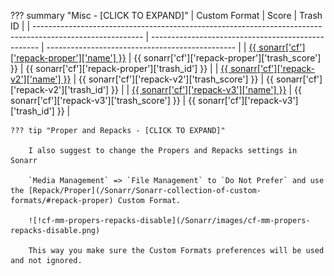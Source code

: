 ??? summary "Misc - [CLICK TO EXPAND]"
    | Custom Format                                                                                             | Score                                              | Trash ID                                        |
    | --------------------------------------------------------------------------------------------------------- | -------------------------------------------------- | ----------------------------------------------- |
    | [{{ sonarr['cf']['repack-proper']['name'] }}](/Sonarr/Sonarr-collection-of-custom-formats/#repack-proper) | {{ sonarr['cf']['repack-proper']['trash_score'] }} | {{ sonarr['cf']['repack-proper']['trash_id'] }} |
    | [{{ sonarr['cf']['repack-v2']['name'] }}](/Sonarr/Sonarr-collection-of-custom-formats/#repack-v2)             | {{ sonarr['cf']['repack-v2']['trash_score'] }}       | {{ sonarr['cf']['repack-v2']['trash_id'] }}       |
    | [{{ sonarr['cf']['repack-v3']['name'] }}](/Sonarr/Sonarr-collection-of-custom-formats/#repack-v3)             | {{ sonarr['cf']['repack-v3']['trash_score'] }}       | {{ sonarr['cf']['repack-v3']['trash_id'] }}       |

    ??? tip "Proper and Repacks - [CLICK TO EXPAND]"

        I also suggest to change the Propers and Repacks settings in Sonarr

        `Media Management` => `File Management` to `Do Not Prefer` and use the [Repack/Proper](/Sonarr/Sonarr-collection-of-custom-formats/#repack-proper) Custom Format.

        ![!cf-mm-propers-repacks-disable](/Sonarr/images/cf-mm-propers-repacks-disable.png)

        This way you make sure the Custom Formats preferences will be used and not ignored.
